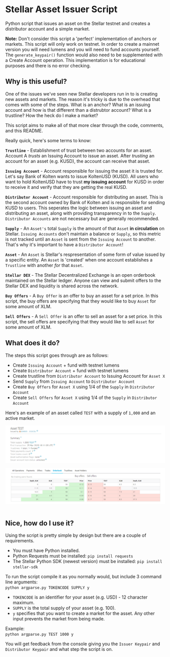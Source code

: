 # Stellar Asset Issuer Script

Python script that issues an asset on the Stellar testnet and creates a distributor account and a simple market. 

**Note:** Don't consider this script a 'perfect' implementation of anchors or markets. This script will only work on testnet. In order to create a mainnet version you will need lumens and you will need to fund accounts yourself. The ```generate_keypair()``` function would also need to be supplemented with a Create Account operation. This implementation is for educational purposes and there is no error checking. 

## Why is this useful? 

One of the issues we've seen new Stellar developers run in to is creating new assets and markets. The reason it's tricky is due to the overhead that comes with some of the steps. What is an anchor? What is an issuing account and how is that different than a distrubtor account? What is a trustline? How the heck do I make a market? 

This script aims to make all of that more clear through the code, comments, and this README. 

Really quick, here's some terms to know: 

**```Trustline```** - Establishment of trust between two accounts for an asset. Account A *trusts* an Issuing Account to issue an asset. After *trusting* an account for an asset (e.g. KUSD), the account can receive that asset. 

**```Issuing Account```** - Account responsible for issuing the asset it is trusted for. Let's say Bank of Kolten wants to issue KoltenUSD (KUSD). All users who want to hold KoltenUSD have to trust **my issuing account** for KUSD in order to receive it and verify that they are getting the real KUSD. 

**```Distributor Account```** - Account responsible for distributing an asset. This is the second account owned by Bank of Kolten and is responsible for sending KUSD to users. This seperates the logic between issuing an asset and distributing an asset, along with providing transparency in to the ```Supply```. ```Distributor Accounts``` are not necessary but are generally recommended. 

**```Supply```** - An ```Asset's``` total ```Supply``` is the amount of that ```Asset``` **in circulation** on Stellar. ```Issuing Accounts``` don't maintain a balance or ```Supply```, so this metric is not tracked until an ```Asset``` is sent from the ```Issuing Account``` to another. That's why it's important to have a ```Distributor Account```!

**```Asset```** - An ```Asset``` is Stellar's respresentation of some form of value issued by a specific entity. An ```Asset``` is 'created' when one account establishes a ```Trustline``` with another *for* that ```Asset```. 

**```Stellar DEX```** - The Stellar Decentralized Exchange is an open orderbook maintained on the Stellar ledger. Anyone can view and submit offers to the Stellar DEX and liquidity is shared across the network. 

**```Buy Offers```** - A ```Buy Offer``` is an offer to buy an asset for a set price. In this script, the buy offers are specifying that they would like to buy ```Asset``` for some amount of XLM.  

**```Sell Offers```** - A ```Sell Offer``` is an offer to sell an asset for a set price. In this script, the sell offers are specifying that they would like to sell ```Asset``` for some amount of XLM. 

## What does it do? 

The steps this script goes through are as follows: 
- Create ```Issuing Account``` + fund with testnet lumens 
- Create ```Distributor Account``` + fund with testnet lumens
- Create trustline from ```Distributor Account``` to Issuing Account for ```Asset X```
- Send ```Supply``` from ```Issuing Account``` to ```Distributor Account```
- Create ```Buy Offers``` for ```Asset X``` using 1/4 of the ```Supply``` in ```Distributor Account```
- Create ```Sell Offers``` for ```Asset X``` using 1/4 of the ```Supply``` in ```Distributor Account```

Here's an example of an asset called ```TEST``` with a supply of ```1,000``` and an active market. 

<div align="center"><img align="center" src="test-asset-details.PNG"></div>
<br>
<div align="center"><img align="center" src="test-asset-orderbook.PNG"></div>
<br>

## Nice, how do I use it? 

Using the script is pretty simple by design but there are a couple of requirements. 
- You must have Python installed. 
- Python Requests must be installed: ```pip install requests```
- The Stellar Python SDK (newest version) must be installed: ```pip install stellar-sdk```

To run the script compile it as you normally would, but include 3 command line arguments: <br>
```python argparse.py TOKENCODE SUPPLY y```
- ```TOKENCODE``` is an identifier for your asset (e.g. USD) - 12 character maximum.  
- ```SUPPLY``` is the total supply of your asset (e.g. 100). 
- ```y``` specifies that you want to create a market for the asset. Any other input prevents the market from being made. 

Example: <br> 
```python argparse.py TEST 1000 y```

You will get feedback from the console giving you the ```Issuer Keypair``` and ```Distributor Keypair``` and what step the script is on. 
